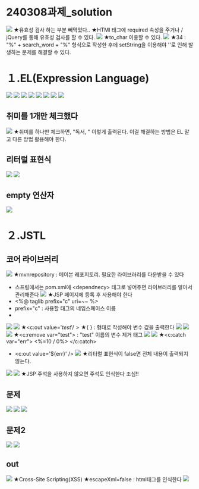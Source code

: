 # 240308과제_solution
![](../image/Pasted%20image%2020240311090704.png)
★유효성 검사 하는 부분 빼먹었다..
★HTMl 태그에 required 속성을 주거나 /  jQuery를 통해 유효성 검사를 할 수 있다.
![](../image/Pasted%20image%2020240311092242.png)
★to_char 이용할 수 있다.
![](../image/Pasted%20image%2020240311092333.png)
★34 : "%" + search_word + "%" 형식으로 작성한 후에 setString을 이용해야 ''로 인해 발생하는 문제를 해결할 수 있다.


# １.EL(Expression Language)
![](../image/Pasted%20image%2020240311094226.png)
![](../image/Pasted%20image%2020240311094500.png)
![](../image/Pasted%20image%2020240311100618.png)
![](../image/Pasted%20image%2020240311101413.png)
![](../image/Pasted%20image%2020240311102154.png)
![](../image/Pasted%20image%2020240311102200.png)
![](../image/Pasted%20image%2020240311104114.png)
![](../image/Pasted%20image%2020240311104404.png)


## 취미를 1개만 체크했다
![](../image/Pasted%20image%2020240311104944.png)
★취미를 하나만 체크하면, "독서, " 이렇게 출력된다. 이걸 해결하는 방법은 EL 말고 다른 방법 활용해야 한다.



## 리터럴 표현식
![](../image/Pasted%20image%2020240311110135.png)
![](../image/Pasted%20image%2020240311110622.png)


## empty 연산자
![](../image/Pasted%20image%2020240311111406.png)


# ２.JSTL

## 코어 라이브러리
![](../image/Pasted%20image%2020240311112251.png)
★mvnrepository : 메이븐 레포지토리. 필요한 라이브러리를 다운받을 수 있다
- 스프링에서는 pom.xml에 \<dependnecy> 태그로 넣어주면 라이브러리를 알아서 관리해준다
![](../image/Pasted%20image%2020240311114750.png)
★JSP 페이지에 등록 후 사용해야 한다
- \<%@ taglib prefix="c" uri=~~ %>
- prefix="c" : 사용할 태그의 네임스페이스 이름
- 
![](../image/Pasted%20image%2020240311120102.png)
![](../image/Pasted%20image%2020240311120329.png)
★\<c:out value='${test}' />
★${ } : 형태로 작성해야 변수 값을 출력한다
![](../image/Pasted%20image%2020240311121054.png)
![](../image/Pasted%20image%2020240311121119.png)
![](../image/Pasted%20image%2020240311121305.png)
★<c:remove var="test"> : "test" 이름의 변수 제거 태그
![](../image/Pasted%20image%2020240311121529.png)
![](../image/Pasted%20image%2020240311121742.png)
★<c:catch var="err">  <%=10 / 0%>  </c:catch>
- <c:out value='${err}' />
![](../image/Pasted%20image%2020240311121947.png)
★리터럴 표현식이 false면 전체 내용이 출력되지 않는다.

![](../image/Pasted%20image%2020240311122331.png)
![](../image/Pasted%20image%2020240311123048.png)
★JSP 주석을 사용하지 않으면 주석도 인식한다 조심!!

## 문제
![](../image/Pasted%20image%2020240311123852.png)
![](../image/Pasted%20image%2020240311124050.png)
![](../image/Pasted%20image%2020240311124107.png)


## 문제2
![](../image/Pasted%20image%2020240311124142.png)
![](../image/Pasted%20image%2020240311124852.png)


## out
![](../image/Pasted%20image%2020240311140426.png)
★Cross-Site Scripting(XSS)
★escapeXml=false : html태그를 인식한다
![](../image/Pasted%20image%2020240311140844.png)

